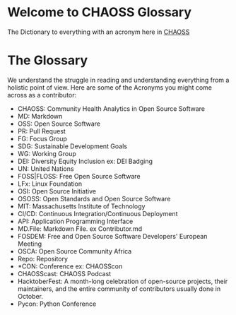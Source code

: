 # Welcome to CHAOSS Glossary 
The Dictionary to everything with an acronym here in [CHAOSS](https://chaoss.community/) 

# The Glossary
We understand the struggle in reading and understanding everything from a holistic point of view. Here are some of the Acronyms you might come across as a contributor: 

- CHAOSS: Community Health Analytics in Open Source Software
- MD: Markdown 
- OSS: Open Source Software 
- PR: Pull Request 
- FG: Focus Group 
- SDG: Sustainable Development Goals 
- WG: Working Group 
- DEI: Diversity Equity Inclusion ex: DEI Badging
- UN: United Nations 
- FOSS|FLOSS: Free Open Source Software 
- LFx: Linux Foundation
- OSI: Open Source Initiative 
- OSOSS: Open Standards and Open Source Software
- MIT: Massachusetts Institute of Technology
- CI/CD: Continuous Integration/Continuous Deployment
- API: Application Programming Interface
- MD.File: Markdown File. ex Contributor.md
- FOSDEM: Free and Open Source Software Developers' European Meeting
- OSCA: Open Source Community Africa
- Repo: Repository
- *CON: Conference ex: CHAOSScon
- CHAOSScast: CHAOSS Podcast 
- HacktoberFest: A month-long celebration of open-source projects, their maintainers, and the entire community of contributors usually done in October. 
- Pycon: Python Conference 
 
